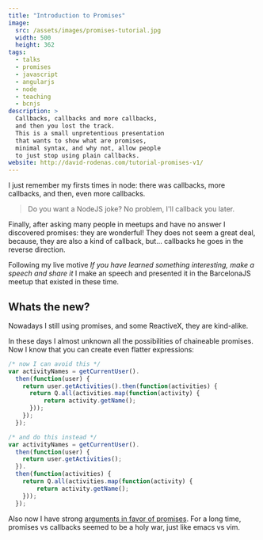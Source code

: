 ```yaml
---
title: "Introduction to Promises"
image:
  src: /assets/images/promises-tutorial.jpg
  width: 500
  height: 362
tags:
  - talks
  - promises
  - javascript
  - angularjs
  - node
  - teaching
  - bcnjs
description: >
  Callbacks, callbacks and more callbacks,
  and then you lost the track.
  This is a small unpretentious presentation 
  that wants to show what are promises,
  minimal syntax, and why not, allow people
  to just stop using plain callbacks.
website: http://david-rodenas.com/tutorial-promises-v1/
---
```


I just remember my firsts times in node: there was
callbacks, more callbacks, and then, even more callbacks.

> Do you want a NodeJS joke? No problem, I'll callback you later.

Finally, after asking many people in meetups and have
no answer I discovered promises: they are wonderful!
They does not seem a great deal, because, they are also
a kind of callback, but... 
callbacks he goes in the reverse direction.

Following my live motive 
_If you have learned something interesting, make a speech and share it_
I make an speech and presented it in the BarcelonaJS
meetup that existed in these time.


## Whats the new?

Nowadays I still using promises, and some ReactiveX,
they are kind-alike. 

In these days I almost unknown all the possibilities of
chaineable promises. 
Now I know that you can create even flatter expressions:

```javascript
/* now I can avoid this */
var activityNames = getCurrentUser().
  then(function(user) {
    return user.getActivities().then(function(activities) {
      return Q.all(activities.map(function(activity) {
          return activity.getName();
      }));
    });
  });
```

```javascript
/* and do this instead */
var activityNames = getCurrentUser().
  then(function(user) {
    return user.getActivities();
  }).
  then(function(activities) {
    return Q.all(activities.map(function(activity) {
        return activity.getName();
    }));
  });
```

Also now I have strong 
[arguments in favor of promises](../promises-against-callbacks).
For a long time, promises vs callbacks seemed to be 
a holy war, just like emacs vs vim.
